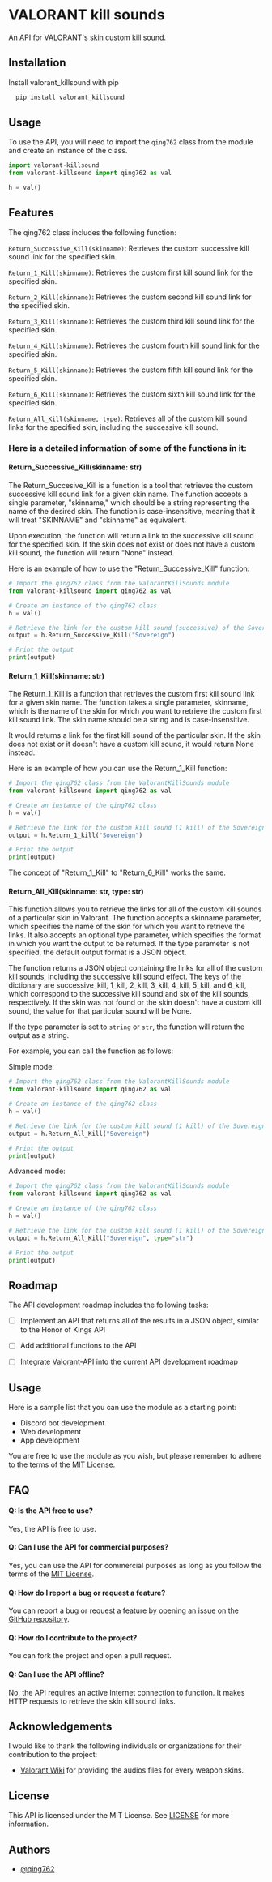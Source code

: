 
# VALORANT kill sounds

An API for VALORANT's skin custom kill sound.


## Installation

Install valorant_killsound with pip

```bash
  pip install valorant_killsound
```
    
## Usage

To use the API, you will need to import the `qing762` class from the module and create an instance of the class.

```python
import valorant-killsound
from valorant-killsound import qing762 as val

h = val()
```


## Features

The qing762 class includes the following function:

`Return_Successive_Kill(skinname)`: Retrieves the custom successive kill sound link for the specified skin.

`Return_1_Kill(skinname)`: Retrieves the custom first kill sound link for the specified skin.

`Return_2_Kill(skinname)`: Retrieves the custom second kill sound link for the specified skin.

`Return_3_Kill(skinname)`: Retrieves the custom third kill sound link for the specified skin.

`Return_4_Kill(skinname)`: Retrieves the custom fourth kill sound link for the specified skin.

`Return_5_Kill(skinname)`: Retrieves the custom fifth kill sound link for the specified skin.

`Return_6_Kill(skinname)`: Retrieves the custom sixth kill sound link for the specified skin.

`Return_All_Kill(skinname, type)`: Retrieves all of the custom kill sound links for the specified skin, including the successive kill sound.


### Here is a detailed information of some of the functions in it:
#### Return_Successive_Kill(skinname: str)
The Return_Succesive_Kill is a  function is a tool that retrieves the custom successive kill sound link for a given skin name. The function accepts a single parameter, "skinname," which should be a string representing the name of the desired skin. The function is case-insensitive, meaning that it will treat "SKINNAME" and "skinname" as equivalent.

Upon execution, the function will return a link to the successive kill sound for the specified skin. If the skin does not exist or does not have a custom kill sound, the function will return "None" instead.

Here is an example of how to use the "Return_Successive_Kill" function:
```python
# Import the qing762 class from the ValorantKillSounds module
from valorant-killsound import qing762 as val

# Create an instance of the qing762 class
h = val()

# Retrieve the link for the custom kill sound (successive) of the Sovereign skin
output = h.Return_Successive_Kill("Sovereign")

# Print the output
print(output)
```

#### Return_1_Kill(skinname: str)
The Return_1_Kill is a function that retrieves the custom first kill sound link for a given skin name. The function takes a single parameter, skinname, which is the name of the skin for which you want to retrieve the custom first kill sound link. The skin name should be a string and is case-insensitive.

It would returns a link for the first kill sound of the particular skin. If the skin does not exist or it doesn't have a custom kill sound, it would return None instead.

Here is an example of how you can use the Return_1_Kill function:

```python
# Import the qing762 class from the ValorantKillSounds module
from valorant-killsound import qing762 as val

# Create an instance of the qing762 class
h = val()

# Retrieve the link for the custom kill sound (1 kill) of the Sovereign skin
output = h.Return_1_kill("Sovereign")

# Print the output
print(output)
```
The concept of "Return_1_Kill" to "Return_6_Kill" works the same.

#### Return_All_Kill(skinname: str, type: str)
This function allows you to retrieve the links for all of the custom kill sounds of a particular skin in Valorant. The function accepts a skinname parameter, which specifies the name of the skin for which you want to retrieve the links. It also accepts an optional type parameter, which specifies the format in which you want the output to be returned. If the type parameter is not specified, the default output format is a JSON object.

The function returns a JSON object containing the links for all of the custom kill sounds, including the successive kill sound effect. The keys of the dictionary are successive_kill, 1_kill, 2_kill, 3_kill, 4_kill, 5_kill, and 6_kill, which correspond to the successive kill sound and six of the kill sounds, respectively. If the skin was not found or the skin doesn't have a custom kill sound, the value for that particular sound will be None.

If the type parameter is set to `string` or `str`, the function will return the output as a string.

For example, you can call the function as follows:

Simple mode:
```python
# Import the qing762 class from the ValorantKillSounds module
from valorant-killsound import qing762 as val

# Create an instance of the qing762 class
h = val()

# Retrieve the link for the custom kill sound (1 kill) of the Sovereign skin
output = h.Return_All_Kill("Sovereign")

# Print the output
print(output)
```

Advanced mode:
```python
# Import the qing762 class from the ValorantKillSounds module
from valorant-killsound import qing762 as val

# Create an instance of the qing762 class
h = val()

# Retrieve the link for the custom kill sound (1 kill) of the Sovereign skin
output = h.Return_All_Kill("Sovereign", type="str")

# Print the output
print(output)
```
## Roadmap

The API development roadmap includes the following tasks:

- [ ] Implement an API that returns all of the results in a JSON object, similar to the Honor of Kings API

- [ ] Add additional functions to the API

- [ ] Integrate [Valorant-API](https://valorant-api.com/) into the current API development roadmap


## Usage

Here is a sample list that you can use the module as a starting point:

- Discord bot development
- Web development
- App development

You are free to use the module as you wish, but please remember to adhere to the terms of the [MIT License](https://github.com/qing762/valorant_killsound/blob/main/LICENSE).

## FAQ

#### Q: Is the API free to use?

Yes, the API is free to use.

#### Q: Can I use the API for commercial purposes?

Yes, you can use the API for commercial purposes as long as you follow the terms of the [MIT License](https://github.com/qing762/valorant_killsound/blob/main/LICENSE).

#### Q: How do I report a bug or request a feature?
You can report a bug or request a feature by [opening an issue on the GitHub repository](https://github.com/qing762/valorant_killsound/issues).

#### Q: How do I contribute to the project?
You can fork the project and open a pull request.

#### Q: Can I use the API offline?
No, the API requires an active Internet connection to function. It makes HTTP requests to retrieve the skin kill sound links.
## Acknowledgements

I would like to thank the following individuals or organizations for their contribution to the project:

 - [Valorant Wiki](https://valorant.fandom.com/) for providing the audios files for every weapon skins.


## License

This API is licensed under the MIT License. See [LICENSE](https://github.com/qing762/valorant_killsound/blob/main/LICENSE) for more information.


## Authors

- [@qing762](https://www.github.com/qing762)

